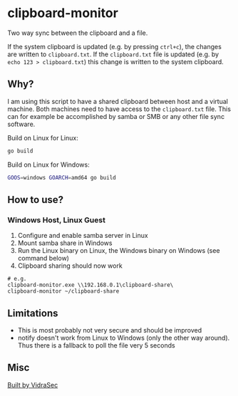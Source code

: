 # clipboard-monitor

Two way sync between the clipboard and a file.

If the system clipboard is updated (e.g. by pressing `ctrl+c`), the changes are written to `clipboard.txt`.
If the `clipboard.txt` file is updated (e.g. by `echo 123 > clipboard.txt`) this change is written to the system clipboard.

## Why?

I am using this script to have a shared clipboard between host and a virtual machine. Both machines need to have access to the `clipboard.txt` file. This can for example be accomplished by samba or SMB or any other file sync software.

Build on Linux for Linux:

``` bash
go build

```

Build on Linux for Windows:

```bash
GOOS=windows GOARCH=amd64 go build
```

## How to use?

### Windows Host, Linux Guest

1. Configure and enable samba server in Linux
2. Mount samba share in Windows
3. Run the Linux binary on Linux, the Windows binary on Windows (see command below)
4. Clipboard sharing should now work

```
# e.g.
clipboard-monitor.exe \\192.168.0.1\clipboard-share\
clipboard-monitor ~/clipboard-share
```

## Limitations

* This is most probably not very secure and should be improved
* notify doesn't work from Linux to Windows (only the other way around). Thus there is a fallback to poll the file very 5 seconds

## Misc

[Built by VidraSec](https://www.vidrasec.com)
